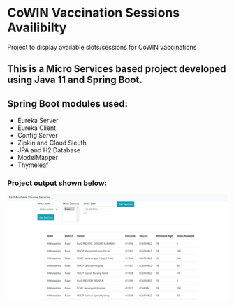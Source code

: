 # CoWIN Vaccination Sessions Availibilty

Project to display available slots/sessions for CoWIN vaccinations

## This is a Micro Services based project developed using Java 11 and Spring Boot. 

## Spring Boot modules used:	
- Eureka Server
- Eureka Client
- Config Server
- Zipkin and Cloud Sleuth
- JPA and H2 Database
- ModelMapper
- Thymeleaf

### Project output shown below: 


![Project Output](/Co-WIN_Project/Images/Available_Sessions.JPG)
